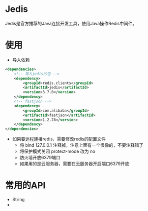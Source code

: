 # Jedis
Jedis是官方推荐的Java连接开发工具，使用Java操作Redis中间件。

# 使用
- 导入依赖
```xml
<dependencies>
    <!-- 导入jedis的包 -->
    <dependency>
        <groupId>redis.clients</groupId>
        <artifactId>jedis</artifactId>
        <version>3.7.0</version>
    </dependency>
    <!-- fastjson -->
    <dependency>
        <groupId>com.alibaba</groupId>
        <artifactId>fastjson</artifactId>
        <version>1.2.78</version>
    </dependency>
</dependencies>
```
- 如果要远程连接redis，需要修改redis的配置文件
  - 将 bind 127.0.0.1 注释掉，注意上面有一个很像的，不要注释错了
  - 将保护模式关闭 protect-mode 改为 no
  - 防火墙开放6379端口
  - 如果用的是云服务器，需要在云服务器开启端口6379开放

# 常用的API
- String
- 
